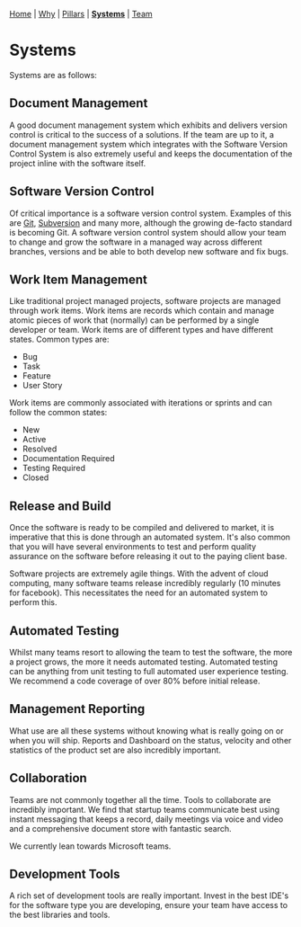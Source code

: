 [Home](README.md) | [Why](why.md) | [Pillars](pillars.md) | **[Systems](systems.md)** | [Team](team-model.md)

# Systems
Systems are as follows:

## Document Management
A good document management system which exhibits and delivers version control is critical to the success of a solutions. If the team are up to it, a document management system which integrates with the Software Version Control System is also extremely useful and keeps the documentation of the project inline with the software itself.

## Software Version Control
Of critical importance is a software version control system. Examples of this are [Git](https://en.wikipedia.org/wiki/Git), [Subversion](https://en.wikipedia.org/wiki/Apache_Subversion) and many more, although the growing de-facto standard is becoming Git. A software version control system should allow your team to change and grow the software in a managed way across different branches, versions and be able to both develop new software and fix bugs.

## Work Item Management
Like traditional project managed projects, software projects are managed through work items. Work items are records which contain and manage atomic pieces of work that (normally) can be performed by a single developer or team. Work items are of different types and have different states. Common types are:

* Bug
* Task
* Feature
* User Story

Work items are commonly associated with iterations or sprints and can follow the common states:

* New
* Active
* Resolved
* Documentation Required
* Testing Required
* Closed
  

## Release and Build
Once the software is ready to be compiled and delivered to market, it is imperative that this is done through an automated system. It's also common that you will have several environments to test and perform quality assurance on the software before releasing it out to the paying client base.

Software projects are extremely agile things. With the advent of cloud computing, many software teams release incredibly regularly (10 minutes for facebook). This necessitates the need for an automated system to perform this.

## Automated Testing
Whilst many teams resort to allowing the team to test the software, the more a project grows, the more it needs automated testing. Automated testing can be anything from unit testing to full automated user experience testing. We recommend a code coverage of over 80% before initial release.

## Management Reporting
What use are all these systems without knowing what is really going on or when you will ship. Reports and Dashboard on the status, velocity and other statistics of the product set are also incredibly important.

## Collaboration
Teams are not commonly together all the time. Tools to collaborate are incredibly important. We find that startup teams communicate best using instant messaging that keeps a record, daily meetings via voice and video and a comprehensive document store with fantastic search.

We currently lean towards Microsoft teams.

## Development Tools
A rich set of development tools are really important. Invest in the best IDE's for the software type you are developing, ensure your team have access to the best libraries and tools.